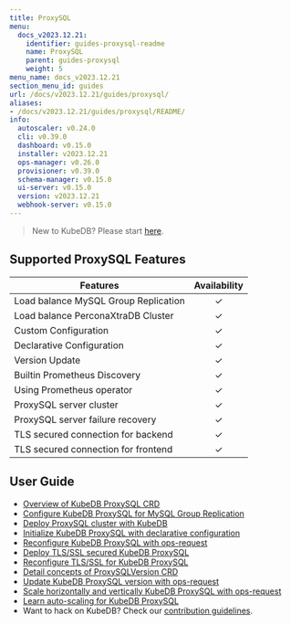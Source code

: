 ```yaml
---
title: ProxySQL
menu:
  docs_v2023.12.21:
    identifier: guides-proxysql-readme
    name: ProxySQL
    parent: guides-proxysql
    weight: 5
menu_name: docs_v2023.12.21
section_menu_id: guides
url: /docs/v2023.12.21/guides/proxysql/
aliases:
- /docs/v2023.12.21/guides/proxysql/README/
info:
  autoscaler: v0.24.0
  cli: v0.39.0
  dashboard: v0.15.0
  installer: v2023.12.21
  ops-manager: v0.26.0
  provisioner: v0.39.0
  schema-manager: v0.15.0
  ui-server: v0.15.0
  version: v2023.12.21
  webhook-server: v0.15.0
---
```


> New to KubeDB? Please start [here](/docs/v2023.12.21/README).

## Supported ProxySQL Features

| Features                             | Availability |
| ------------------------------------ | :----------: |
| Load balance MySQL Group Replication |   &#10003;   |
| Load balance PerconaXtraDB Cluster   |   &#10003;   |
| Custom Configuration                 |   &#10003;   |
| Declarative Configuration            |   &#10003;   |
| Version Update                       |   &#10003;   |
| Builtin Prometheus Discovery         |   &#10003;   |
| Using Prometheus operator            |   &#10003;   |
| ProxySQL server cluster              |   &#10003;   |
| ProxySQL server failure recovery     |   &#10003;   |
| TLS secured connection for backend   |   &#10003;   |
| TLS secured connection for frontend  |   &#10003;   |

## User Guide

- [Overview of KubeDB ProxySQL CRD](/docs/v2023.12.21/guides/proxysql/concepts/proxysql/) 
- [Configure KubeDB ProxySQL for MySQL Group Replication](/docs/v2023.12.21/guides/proxysql/quickstart/mysqlgrp/)
- [Deploy ProxySQL cluster with KubeDB](/docs/v2023.12.21/guides/proxysql/clustering/proxysql-cluster/) 
- [Initialize KubeDB ProxySQL with declarative configuration](/docs/v2023.12.21/guides/proxysql/concepts/declarative-configuration/) 
- [Reconfigure KubeDB ProxySQL with ops-request](/docs/v2023.12.21/guides/proxysql/concepts/opsrequest/)
- [Deploy TLS/SSL secured KubeDB ProxySQL](/docs/v2023.12.21/guides/proxysql/tls/configure/)
- [Reconfigure TLS/SSL for KubeDB ProxySQL](/docs/v2023.12.21/guides/proxysql/reconfigure-tls/cluster/)
- [Detail concepts of ProxySQLVersion CRD](/docs/v2023.12.21/guides/proxysql/concepts/proxysql-version/)
- [Update KubeDB ProxySQL version with ops-request](/docs/v2023.12.21/guides/proxysql/update-version/cluster/)
- [Scale horizontally and vertically KubeDB ProxySQL with ops-request](/docs/v2023.12.21/guides/proxysql/scaling/horizontal-scaling/cluster/)
- [Learn auto-scaling for KubeDB ProxySQL](/docs/v2023.12.21/guides/proxysql/autoscaler/compute/cluster/)
- Want to hack on KubeDB? Check our [contribution guidelines](/docs/v2023.12.21/CONTRIBUTING).
